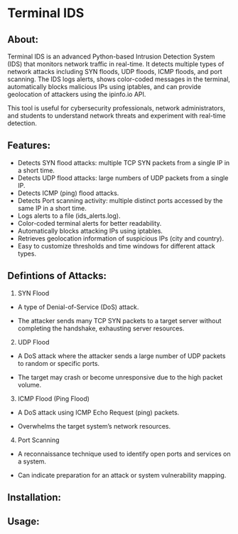 # Terminal IDS
## About:
Terminal IDS is an advanced Python-based Intrusion Detection System (IDS) that monitors network traffic in real-time. It detects multiple types of network attacks including SYN floods, UDP floods, ICMP floods, and port scanning. The IDS logs alerts, shows color-coded messages in the terminal, automatically blocks malicious IPs using iptables, and can provide geolocation of attackers using the ipinfo.io API.

This tool is useful for cybersecurity professionals, network administrators, and students to understand network threats and experiment with real-time detection.

## Features:
- Detects SYN flood attacks: multiple TCP SYN packets from a single IP in a short time.
- Detects UDP flood attacks: large numbers of UDP packets from a single IP.
- Detects ICMP (ping) flood attacks.
- Detects Port scanning activity: multiple distinct ports accessed by the same IP in a short time.
- Logs alerts to a file (ids_alerts.log).
- Color-coded terminal alerts for better readability.
- Automatically blocks attacking IPs using iptables.
- Retrieves geolocation information of suspicious IPs (city and country).
- Easy to customize thresholds and time windows for different attack types.

## Defintions of Attacks:
1. SYN Flood

- A type of Denial-of-Service (DoS) attack.

- The attacker sends many TCP SYN packets to a target server without completing the handshake, exhausting server resources.

2. UDP Flood

- A DoS attack where the attacker sends a large number of UDP packets to random or specific ports.

- The target may crash or become unresponsive due to the high packet volume.

3. ICMP Flood (Ping Flood)

- A DoS attack using ICMP Echo Request (ping) packets.

- Overwhelms the target system’s network resources.

4. Port Scanning

- A reconnaissance technique used to identify open ports and services on a system.

- Can indicate preparation for an attack or system vulnerability mapping.

## Installation:

## Usage: